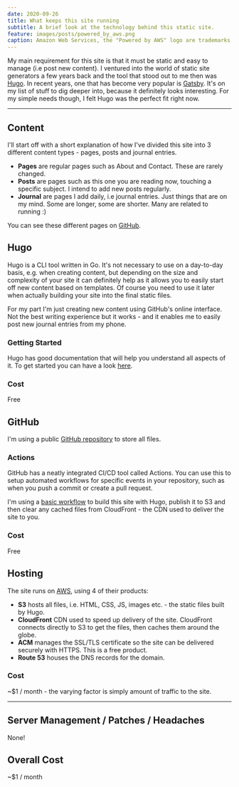 ```yaml
---
date: 2020-09-26
title: What keeps this site running
subtitle: A brief look at the technology behind this static site.
feature: images/posts/powered_by_aws.png
caption: Amazon Web Services, the "Powered by AWS" logo are trademarks of Amazon.com, Inc. or its affiliates in the United States and/or other countries.
---
```


My main requirement for this site is that it must be static and easy to manage (i.e post new content). I ventured into the world of static site generators a few years back and the tool that stood out to me then was [Hugo](https://gohugo.io/). In recent years, one that has become very popular is [Gatsby](https://www.gatsbyjs.com/). It's on my list of stuff to dig deeper into, because it definitely looks interesting. For my simple needs though, I felt Hugo was the perfect fit right now.

***

## Content
I'll start off with a short explanation of how I've divided this site into 3 different content types - pages, posts and journal entries.
* **Pages** are regular pages such as About and Contact. These are rarely changed.
* **Posts** are pages such as this one you are reading now, touching a specific subject. I intend to add new posts regularly.
* **Journal** are pages I add daily, i.e journal entries. Just things that are on my mind. Some are longer, some are shorter. Many are related to running :)

You can see these different pages on [GitHub](https://github.com/danvanwijk/danvanwijk.com/tree/master/content).

## Hugo
Hugo is a CLI tool written in Go. It's not necessary to use on a day-to-day basis, e.g. when creating content, but depending on the size and complexity of your site it can definitely help as it allows you to easily start off new content based on templates. Of course you need to use it later when actually building your site into the final static files.

For my part I'm just creating new content using GitHub's online interface. Not the best writing experience but it works - and it enables me to easily post new journal entries from my phone.

### Getting Started
Hugo has good documentation that will help you understand all aspects of it. To get started you can have a look [here](https://gohugo.io/getting-started/quick-start/).

### Cost
Free

## GitHub
I'm using a public [GitHub repository](https://github.com/danvanwijk/danvanwijk.com) to store all files.

### Actions
GitHub has a neatly integrated CI/CD tool called Actions. You can use this to setup automated workflows for specific events in your repository, such as when you push a commit or create a pull request.

I'm using a [basic workflow](https://github.com/danvanwijk/danvanwijk.com/blob/master/.github/workflows/main.yml) to build this site with Hugo, publish it to S3 and then clear any cached files from CloudFront - the CDN used to deliver the site to you.

### Cost
Free

## Hosting
The site runs on [AWS](https://aws.amazon.com/), using 4 of their products:
* **S3** hosts all files, i.e. HTML, CSS, JS, images etc. - the static files built by Hugo.
* **CloudFront** CDN used to speed up delivery of the site. CloudFront connects directly to S3 to get the files, then caches them around the globe.
* **ACM** manages the SSL/TLS certificate so the site can be delivered securely with HTTPS. This is a free product.
* **Route 53** houses the DNS records for the domain.

### Cost
~$1 / month - the varying factor is simply amount of traffic to the site.

***

## Server Management / Patches / Headaches
None!

## Overall Cost
~$1 / month
